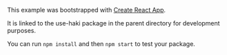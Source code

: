 This example was bootstrapped with [Create React App](https://github.com/facebook/create-react-app).

It is linked to the use-haki package in the parent directory for development purposes.

You can run `npm install` and then `npm start` to test your package.
